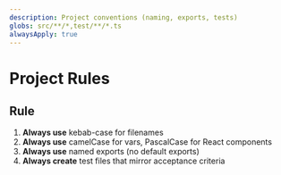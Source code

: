 ```yaml
---
description: Project conventions (naming, exports, tests)
globs: src/**/*,test/**/*.ts
alwaysApply: true
---
```

# Project Rules
## Rule
1. **Always use** kebab-case for filenames
2. **Always use** camelCase for vars, PascalCase for React components
3. **Always use** named exports (no default exports)
4. **Always create** test files that mirror acceptance criteria
